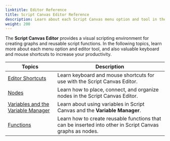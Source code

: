 ```yaml
---
linktitle: Editor Reference
title: Script Canvas Editor Reference
description: Learn about each Script Canvas menu option and tool in the Editor reference.
weight: 200
---
```


The **Script Canvas Editor** provides a visual scripting environment for creating graphs and reusable script functions. In the following topics, learn more about each menu option and editor tool, and also valuable keyboard and mouse shortcuts to increase your productivity.

| Topics | Description |
| --- | --- |
| [Editor Shortcuts](/docs/user-guide/scripting/script-canvas/editor-reference/shortcuts) | Learn keyboard and mouse shortcuts for use with the Script Canvas Editor. |
| [Nodes](/docs/user-guide/scripting/script-canvas/editor-reference/nodes/) | Learn how to place, connect, and organize nodes in the Script Canvas Editor. |
| [Variables and the Variable Manager](/docs/user-guide/scripting/script-canvas/editor-reference/variables/) | Learn about using variables in Script Canvas and the **Variable Manager**. |
| [Functions](/docs/user-guide/scripting/script-canvas/editor-reference/functions) | Learn how to create reusable functions that can be inserted into other in Script Canvas graphs as nodes. |
